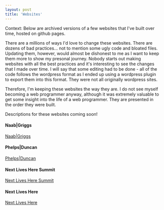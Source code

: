 ```yaml
---
layout: post
title: 'Websites'
---
```


Context: 
Below are archived versions of a few websites that I've built over time, hosted on github pages.

There are a millions of ways I'd love to change these websites. There are dozens of bad practices... not to mention some ugly code and bloated files. Updating them, however, would almost be dishonest to me as I want to keep them more to show my presonal journey. Nobody starts out making websites with all the best practices and it's interesting to see the changes that I made over time. I will say that some editing had to be done - all of the code follows the wordpress format as I ended up using a wordpress plugin to export them into this format. They were not all originally wordpress sites. 

Therefore, I'm keeping these websites the way they are. I do not see myself becoming a web programmer anyway, although it was extremely valuable to get some insight into the life of a web programmer. They are presented in the order they were built.

Descriptions for these websites coming soon!

#### Naab|Griggs

[Naab|Griggs](https://santacml.github.io/naabgriggs/)

#### Phelps|Duncan

[Phelps|Duncan](https://santacml.github.io/phelpsduncan/)

#### Next Lives Here Summit

[Next Lives Here Summit](https://santacml.github.io/nextlivesheresummit/)

#### Next Lives Here

[Next Lives Here](https://santacml.github.io/nextliveshere/)
